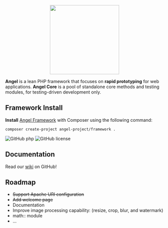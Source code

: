 <p align="center"><img width="220" src="http://www.zuggr.com/file/angel_core.jpg"></p>

**Angel** is a lean PHP framework that focuses on **rapid prototyping** for web applications. **Angel Core** is a pool of standalone core methods and testing modules, for testing-driven development only.

Framework Install
-------------
**Install** [Angel Framework](https://github.com/angel-project/framework) with Composer using the following command:
```
composer create-project angel-project/framework .
```
![GitHub php](https://img.shields.io/packagist/php-v/symfony/symfony.svg)
![GitHub license](https://img.shields.io/cocoapods/l/AFNetworking.svg)

Documentation
-------------
Read our [wiki](https://github.com/angel-framework/project/wiki) on GitHub!

Roadmap
-------------
* ~~Support Apache URI configuration~~
* ~~Add welcome page~~
* Documentation
* Improve image processing capability: (resize, crop, blur, and watermark)
* math:: module
* ...
